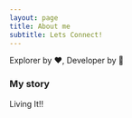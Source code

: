 ```yaml
---
layout: page
title: About me
subtitle: Lets Connect!
---
```


Explorer by :heart:, Developer by :briefcase:

### My story

Living It!!
